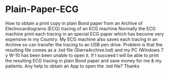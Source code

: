 # Plain-Paper-ECG
How to obtain a print copy in plain Bond paper from an Archive of Electrocardiograms (ECG) tracing of an ECG machine 
Normally the ECG machine print each tracing in an special ECG paper which has become very expensive in my Country. My ECG machine also saves each tracing in an Archive so can transfer the tracing to an USB pen drive. Problem is that the resulting file comes as a .txd file (SierraArchive.txd) and my PC (Windows 7 y W-10 has been been unable to open it. If I succeed I will be able to print the resulting ECG tracing in plain Bond paper and save money for me & my patients. Any help to obtain an App to open the .txd file? Thanks
